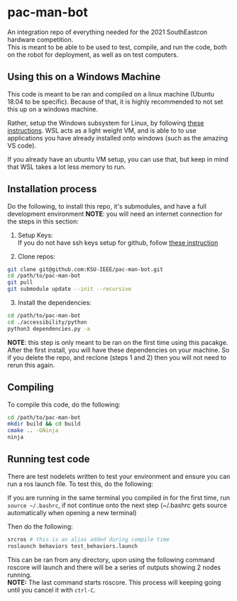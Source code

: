 # pac-man-bot
An integration repo of everything needed for the 2021 SouthEastcon hardware competition.  
This is meant to be able to be used to test, compile, and run the code, both on the robot for deployment, as well as on test computers.  

## Using this on a Windows Machine  
This code is meant to be ran and compiled on a linux machine (Ubuntu 18.04 to be specific). Because of that, it is highly recommended to not set this up on a windows machine.  

Rather, setup the Windows subsystem for Linux, by following [these instructions](https://www.windowscentral.com/install-windows-subsystem-linux-windows-10). WSL acts as a light weight VM, and is able to to use applications you have already installed onto windows (such as the amazing VS code). 

If you already have an ubuntu VM setup, you can use that, but keep in mind that WSL takes a lot less memory to run.

## Installation process  
Do the following, to install this repo, it's submodules, and have a full development environment **NOTE**: you will need an internet connection for the steps in this section:  

1. Setup Keys:    
If you do not have ssh keys setup for github, follow [these instruction](https://docs.github.com/en/free-pro-team@latest/github/authenticating-to-github/connecting-to-github-with-ssh)  

2. Clone repos:  
```BASH  
git clone git@github.com:KSU-IEEE/pac-man-bot.git  
cd /path/to/pac-man-bot  
git pull
git submodule update --init --recursive  
```  

3. Install the dependencies:  
```BASH  
cd /path/to/pac-man-bot 
cd ./accessibility/python  
python3 dependencies.py -a  
``` 
**NOTE**: this step is only meant to be ran on the first time using this pacakge. After the first install, you will have these dependencies on your machine. So if you delete the repo, and reclone (steps 1 and 2) then you will not need to rerun this again.  

## Compiling 
To compile this code, do the following:  
```BASH  
cd /path/to/pac-man-bot  
mkdir build && cd build  
cmake .. -GNinja  
ninja  
```  

## Running test code  
There are test nodelets written to test your environment and ensure you can run a ros launch file. To test this, do the following:  

If you are running in the same terminal you compiled in for the first time, run `source ~/.bashrc`, if not continue onto the next step (~/.bashrc gets source automatically when opening a new terminal)  

Then do the following:
```BASH  
srcros # this is an alias added during compile time  
roslaunch behaviors test_behaviors.launch 
```  
This can be ran from any directory, upon using the following command roscore will launch and there will be a series of outputs showing 2 nodes running.  
**NOTE:** The last command starts roscore. This process will keeping going until you cancel it with `ctrl-C`.  